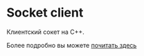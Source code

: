 # Socket client
Клиентский сокет на C++. 

Более подробно вы можете [почитать здесь](https://github.com/Laxerem/NOTES/blob/master/README.md)
